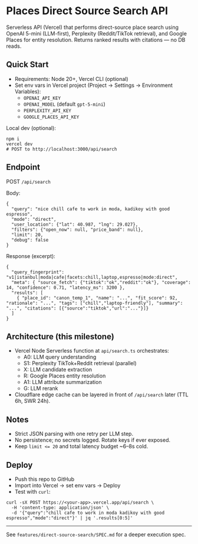 # Places Direct Source Search API

Serverless API (Vercel) that performs direct-source place search using OpenAI 5-mini (LLM-first), Perplexity (Reddit/TikTok retrieval), and Google Places for entity resolution. Returns ranked results with citations — no DB reads.

## Quick Start

- Requirements: Node 20+, Vercel CLI (optional)
- Set env vars in Vercel project (Project → Settings → Environment Variables):
  - `OPENAI_API_KEY`
  - `OPENAI_MODEL` (default `gpt-5-mini`)
  - `PERPLEXITY_API_KEY`
  - `GOOGLE_PLACES_API_KEY`

Local dev (optional):

```
npm i
vercel dev
# POST to http://localhost:3000/api/search
```

## Endpoint

POST `/api/search`

Body:

```
{
  "query": "nice chill cafe to work in moda, kadikoy with good espresso",
  "mode": "direct",
  "user_location": {"lat": 40.987, "lng": 29.027},
  "filters": {"open_now": null, "price_band": null},
  "limit": 20,
  "debug": false
}
```

Response (excerpt):

```
{
  "query_fingerprint": "v1|istanbul|moda|cafe|facets:chill,laptop,espresso|mode:direct",
  "meta": { "source_fetch": {"tiktok":"ok","reddit":"ok"}, "coverage": 14, "confidence": 0.71, "latency_ms": 3200 },
  "results": [
    { "place_id": "canon_temp_1", "name": "...", "fit_score": 92, "rationale": "...", "tags": ["chill","laptop-friendly"], "summary": "...", "citations": [{"source":"tiktok","url":"..."}]} 
  ]
}
```

## Architecture (this milestone)

- Vercel Node Serverless function at `api/search.ts` orchestrates:
  - A0: LLM query understanding
  - S1: Perplexity TikTok+Reddit retrieval (parallel)
  - X: LLM candidate extraction
  - R: Google Places entity resolution
  - A1: LLM attribute summarization
  - G: LLM rerank
- Cloudflare edge cache can be layered in front of `/api/search` later (TTL 6h, SWR 24h).

## Notes

- Strict JSON parsing with one retry per LLM step.
- No persistence; no secrets logged. Rotate keys if ever exposed.
- Keep `limit <= 20` and total latency budget ~6–8s cold.

## Deploy

- Push this repo to GitHub
- Import into Vercel → set env vars → Deploy
- Test with `curl`:

```
curl -sX POST https://<your-app>.vercel.app/api/search \
  -H 'content-type: application/json' \
  -d '{"query":"chill cafe to work in moda kadikoy with good espresso","mode":"direct"}' | jq '.results[0:5]'
```

---

See `features/direct-source-search/SPEC.md` for a deeper execution spec.
